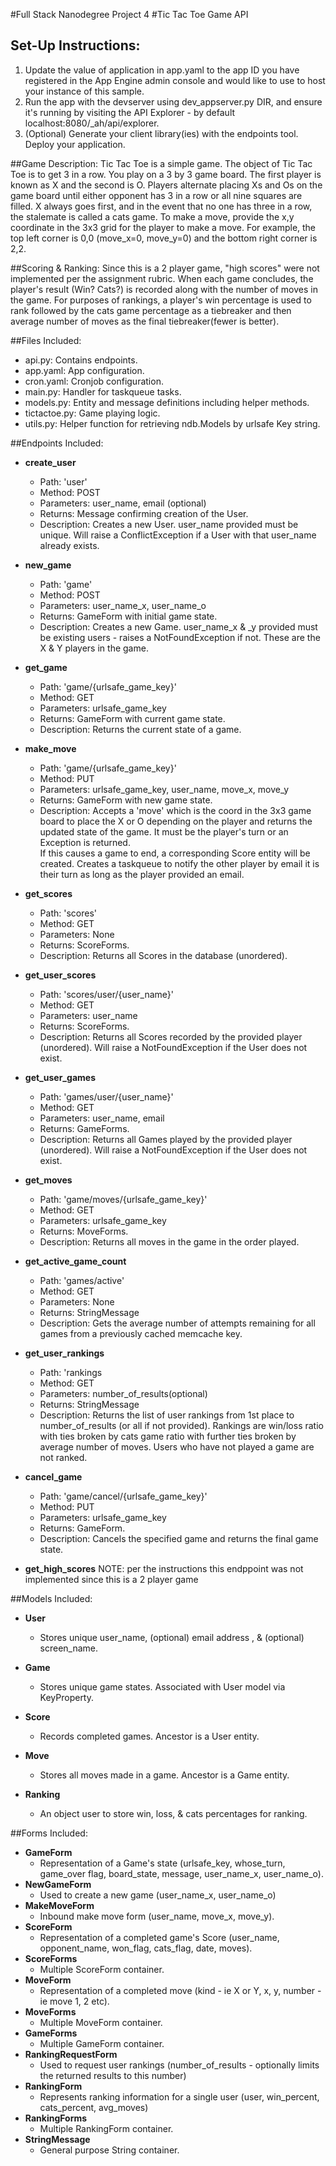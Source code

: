#Full Stack Nanodegree Project 4
#Tic Tac Toe Game API

## Set-Up Instructions:
1.  Update the value of application in app.yaml to the app ID you have registered
 in the App Engine admin console and would like to use to host your instance of this sample.
1.  Run the app with the devserver using dev_appserver.py DIR, and ensure it's
 running by visiting the API Explorer - by default localhost:8080/_ah/api/explorer.
1.  (Optional) Generate your client library(ies) with the endpoints tool.
 Deploy your application.


##Game Description:
Tic Tac Toe is a simple game. The object of Tic Tac Toe is to get 3 in a
row. You play on a 3 by 3 game board. The first player is known as X
and the second is O. Players alternate placing Xs and Os on the game board
until either opponent has 3 in a row or all nine squares are filled. X
always goes first, and in the event that no one has three in a row, the
stalemate is called a cats game.  To make a move, provide the x,y coordinate
in the 3x3 grid for the player to make a move.  For example, the top left
corner is 0,0 (move_x=0, move_y=0) and the bottom right corner is 2,2.

##Scoring & Ranking:
Since this is a 2 player game, "high scores" were not implemented per the
assignment rubric.  When each game concludes, the player's result (Win? Cats?)
is recorded along with the number of moves in the game.  For purposes of
rankings, a player's win percentage is used to rank followed by the cats
game percentage as a tiebreaker and then average number of moves as the final
tiebreaker(fewer is better).

##Files Included:
 - api.py: Contains endpoints.
 - app.yaml: App configuration.
 - cron.yaml: Cronjob configuration.
 - main.py: Handler for taskqueue tasks.
 - models.py: Entity and message definitions including helper methods.
 - tictactoe.py: Game playing logic.
 - utils.py: Helper function for retrieving ndb.Models by urlsafe Key string.

##Endpoints Included:
 - **create_user**
    - Path: 'user'
    - Method: POST
    - Parameters: user_name, email (optional)
    - Returns: Message confirming creation of the User.
    - Description: Creates a new User. user_name provided must be unique. Will
    raise a ConflictException if a User with that user_name already exists.

 - **new_game**
    - Path: 'game'
    - Method: POST
    - Parameters: user_name_x, user_name_o
    - Returns: GameForm with initial game state.
    - Description: Creates a new Game. user_name_x & _y provided must be
    existing users - raises a NotFoundException if not. These are the X &
    Y players in the game.

 - **get_game**
    - Path: 'game/{urlsafe_game_key}'
    - Method: GET
    - Parameters: urlsafe_game_key
    - Returns: GameForm with current game state.
    - Description: Returns the current state of a game.

 - **make_move**
    - Path: 'game/{urlsafe_game_key}'
    - Method: PUT
    - Parameters: urlsafe_game_key, user_name, move_x, move_y
    - Returns: GameForm with new game state.
    - Description: Accepts a 'move' which is the coord in the 3x3 game board to
    place the X or O depending on the player and returns the updated state of
    the game.  It must be the player's turn or an Exception is returned.  
    If this causes a game to end, a corresponding Score entity will be created.
    Creates a taskqueue to notify the other player by email it is their turn
    as long as the player provided an email.

 - **get_scores**
    - Path: 'scores'
    - Method: GET
    - Parameters: None
    - Returns: ScoreForms.
    - Description: Returns all Scores in the database (unordered).

 - **get_user_scores**
    - Path: 'scores/user/{user_name}'
    - Method: GET
    - Parameters: user_name
    - Returns: ScoreForms.
    - Description: Returns all Scores recorded by the provided player (unordered).
    Will raise a NotFoundException if the User does not exist.

- **get_user_games**
   - Path: 'games/user/{user_name}'
   - Method: GET
   - Parameters: user_name, email
   - Returns: GameForms.
   - Description: Returns all Games played by the provided player (unordered).
   Will raise a NotFoundException if the User does not exist.

- **get_moves**
   - Path: 'game/moves/{urlsafe_game_key}'
   - Method: GET
   - Parameters: urlsafe_game_key
   - Returns: MoveForms.
   - Description: Returns all moves in the game in the order played.

 - **get_active_game_count**
    - Path: 'games/active'
    - Method: GET
    - Parameters: None
    - Returns: StringMessage
    - Description: Gets the average number of attempts remaining for all games
    from a previously cached memcache key.

- **get_user_rankings**
   - Path: 'rankings
   - Method: GET
   - Parameters: number_of_results(optional)
   - Returns: StringMessage
   - Description: Returns the list of user rankings from 1st place to
   number_of_results (or all if not provided).  Rankings are win/loss ratio
   with ties broken by cats game ratio with further ties broken by average
   number of moves.  Users who have not played a game are not ranked.

- **cancel_game**
  - Path: 'game/cancel/{urlsafe_game_key}'
  - Method: PUT
  - Parameters: urlsafe_game_key
  - Returns: GameForm.
  - Description: Cancels the specified game and returns the final game state.

 - **get_high_scores**
  NOTE: per the instructions this endppoint was not implemented since this is
  a 2 player game

##Models Included:
 - **User**
    - Stores unique user_name, (optional) email address , & (optional)
    screen_name.

 - **Game**
    - Stores unique game states. Associated with User model via KeyProperty.

 - **Score**
    - Records completed games. Ancestor is a User entity.

- **Move**
    - Stores all moves made in a game.  Ancestor is a Game entity.

- **Ranking**
    - An object user to store win, loss, & cats percentages for ranking.

##Forms Included:
 - **GameForm**
    - Representation of a Game's state (urlsafe_key, whose_turn,
    game_over flag, board_state, message, user_name_x, user_name_o).
 - **NewGameForm**
    - Used to create a new game (user_name_x, user_name_o)
 - **MakeMoveForm**
    - Inbound make move form (user_name, move_x, move_y).
 - **ScoreForm**
    - Representation of a completed game's Score (user_name,
    opponent_name, won_flag, cats_flag, date, moves).
 - **ScoreForms**
    - Multiple ScoreForm container.
 - **MoveForm**
    - Representation of a completed move (kind - ie X or Y,
    x, y, number - ie move 1, 2 etc).
 - **MoveForms**
    - Multiple MoveForm container.
 - **GameForms**
    - Multiple GameForm container.
 - **RankingRequestForm**
    - Used to request user rankings (number_of_results - optionally limits
    the returned results to this number)
 - **RankingForm**
    - Represents ranking information for a single user (user, win_percent,
    cats_percent, avg_moves)
 - **RankingForms**
    - Multiple RankingForm container.
 - **StringMessage**
    - General purpose String container.
